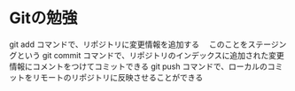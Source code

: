 # Gitの勉強

git add コマンドで、リポジトリに変更情報を追加する
　このことをステージングという
git commit コマンドで、リポジトリのインデックスに追加された変更情報にコメントをつけてコミットできる
git push コマンドで、ローカルのコミットをリモートのリポジトリに反映させることができる